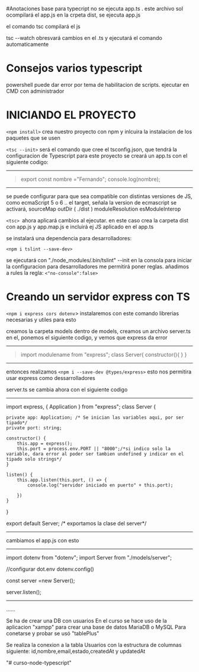 #Anotaciones base para typecript
no se ejecuta app.ts . este archivo sol ocompilará el app.js en la crpeta dist, se ejecuta app.js

el comando tsc compilará el js

tsc --watch obresvará cambios en el .ts y ejecutará el comando automaticamente
# Consejos varios typescript

powershell puede dar error por tema de habilitacion de scripts.
 ejecutar en CMD  con administrador

# INICIANDO EL PROYECTO

`<npm install>` crea nuestro proyecto con npm y inlcuira la instalacion de los paquetes que se usen

`<tsc --init>`  será el comando que cree el tsconfig.json, que tendrá la configuracion de Typescript para este proyecto
se creará un app.ts con el siguiente codigo:

****************************************
> export const nombre ="Fernando";
> console.log(nombre);
****************************************

se puede configurar para que sea compatible con distintas versiones de JS, como ecmaScript 5 o 6 ..
el target, señala la version de ecmascript
se activará, sourceMap outDir ( ./dist ) moduleResolution esModuleInterop

`<tsc> `ahora aplicará cambios al ejecutar. en este caso crea la carpeta dist con app.js y app.map.js e incluirá ej JS aplicado en el app.ts

se instalará una dependencia para desarrolladores: 

`<npm i tslint --save-dev>`

se ejecutará con "./node_modules/.bin/tslint" --init en la consola para iniciar la configuracion para desarrolladores
me permitirá poner reglas.
añadimos a rules la regla:  `<"no-console":false>`

# Creando un servidor express con TS
 `<npm i express cors dotenv`> instalaremos con este comando librerias necesarias y utiles para esto

 creamos la carpeta models
 dentro de models, creamos un archivo server.ts
 en el, ponemos el siguiente codigo, y vemos que express da error
****************************************

> import modulename from "express";
> class Server{
>     constructor(){
>    }
> }
****************************************

entonces realizamos 
`<npm i --save-dev @types/express>` esto nos permitira usar express como dessarrolladores

server.ts se cambia   ahora con  el siguiente codigo
****************************************
import express, { Application } from "express";
class Server {

    private app: Application; /* Se inician las variables aqui, por ser tipado*/
    private port: string;

    constructor() {
        this.app = express();
        this.port = process.env.PORT || "8000";/*si indico solo la variable, dara error al poder ser tambien undefined y indicar en el tipado solo strings*/
    }

    listen() {
        this.app.listen(this.port, () => {
            console.log("servidor iniciado en puerto" + this.port);

        })
    }

}

export default Server; /* exportamos la clase del server*/
****************************************
cambiamos el  app.js con esto
****************************************
import dotenv from "dotenv";
import Server from "./models/server";

//configurar dot.env
dotenv.config()

const server =new Server();


server.listen();
****************************************

......


Se ha de crear una DB con usuarios
En el curso se hace uso de la aplicacion "xampp" para crear una base de datos MariaDB o MySQL
Para conetarse y probar se usó "tablePlus"

Se realiza la conexion a la tabla Usuarios con la estructura de columnas siguiente: id,nombre,email,estado,createdAt y updatedAt



"# curso-node-typescript" 
